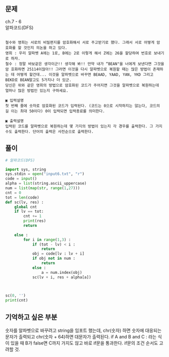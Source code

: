 ## 문제  
ch.7 - 6  
알파코드(DFS)  

```

철수와 영희는 서로의 비밀편지를 암호화해서 서로 주고받기로 했다. 그래서 서로 어떻게 암 호화를 할 것인지 의논을 하고 있다.
영희 : 우리 알파벳 A에는 1로, B에는 2로 이렇게 해서 Z에는 26을 할당하여 번호로 보내기 로 하자.
철수 : 정말 바보같은 생각이군!! 생각해 봐!! 만약 내가 “BEAN"을 너에게 보낸다면 그것을 암 호화하면 25114이잖아!! 그러면 이것을 다시 알파벳으로 복원할 때는 많은 방법이 존재하는 데 어떻게 할건데... 이것을 알파벳으로 바꾸면 BEAAD, YAAD, YAN, YKD 그리고 BEKD로 BEAN말고도 5가지나 더 있군.
당신은 위와 같은 영희의 방법으로 암호화된 코드가 주어지면 그것을 알파벳으로 복원하는데 얼마나 많은 방법인 있는지 구하세요.

▣ 입력설명
첫 번째 줄에 숫자로 암호화된 코드가 입력된다. (코드는 0으로 시작하지는 않는다, 코드의 길 이는 최대 50이다) 0이 입력되면 입력종료를 의미한다.

▣ 출력설명
입력된 코드를 알파벳으로 복원하는데 몇 가지의 방법이 있는지 각 경우를 출력한다. 그 가지 수도 출력한다. 단어의 출력은 사전순으로 출력한다.

```

## 풀이
```python
# 알파코드(DFS)

import sys, string
sys.stdin = open("input6.txt", "r")
code = input()
alpha = list(string.ascii_uppercase)
num = list(map(str, range(1,27)))
cnt = 0
tot = len(code)
def sc(lv, res) :
    global cnt
    if lv == tot:
        cnt += 1
        print(res)
        return 
    
    else :
        for i in range(1,3) :
            if (tot - lv) < i :
                return 
            obj = code[lv : lv + i]
            if obj not in num :
                return 
            else :
                a = num.index(obj)
            sc(lv + i, res + alpha[a])
            
            

sc(0, '')
print(cnt)

```

## 기억하고 싶은 부분
숫자를 알파벳으로 바꾸려고 string을 임포트 했는데, chr(숫자) 하면 숫자에 대응되는 문자가 출력되고 chr(숫자 + 64)하면 대문자가 출력된다. 
if A and B and C : 라는 식이 있을 때 B가 false면 C까지 가지도 않고 바로 if문을 통과한다. if문의 조건 순서도 고려할 것. 